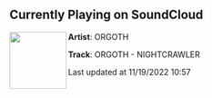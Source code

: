 ## Currently Playing on SoundCloud

[<img align="left" width="100" src="https://i1.sndcdn.com/artworks-mZTuSDQkUs6XXJnD-3JdAqA-t500x500.jpg">](https://soundcloud.com/orgothofficial/orgoth-nightcrawler)

**Artist**: ORGOTH 

**Track**: ORGOTH - NIGHTCRAWLER

Last updated at 11/19/2022 10:57
